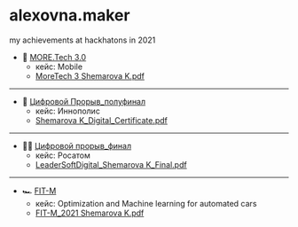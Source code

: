 # alexovna.maker
my achievements at hackhatons in 2021

 - 🤖 [MORE.Tech 3.0](https://moretech.vtb.ru)
   - кейс: Mobile
   - [MoreTech 3 Shemarova K.pdf](https://github.com/ALEXOVNA/alexovna.maker/files/7804987/MoreTech.3.Shemarova.K.pdf)
 ---
 - 🌻 [Цифровой Прорыв_полуфинал](https://leadersofdigital.ru/event/63012/case/1090874)
   -  кейс: Иннополис
   -  [Shemarova K_Digital_Сertificate.pdf](https://github.com/ALEXOVNA/alexovna.maker/files/7804992/Shemarova.K_Digital_.ertificate.pdf)
---
 - 🕵️‍♀️ [Цифровой прорыв_финал](https://leadersofdigital.ru/event/1109435/case/1118235)
   -  кейс: Росатом
   -  [LeaderSoftDigital_Shemarova K_Final.pdf](https://github.com/ALEXOVNA/alexovna.maker/files/7804982/LeaderSoftDigital_Shemarova.K_Final.pdf)
 ---
 - 🏎️ [FIT-M](https://fit-m.org)
   -  кейс: Optimization and Machine learning for automated cars
   -  [FIT-M_2021 Shemarova K.pdf](https://github.com/ALEXOVNA/alexovna.maker/files/7804986/FIT-M_2021.Shemarova.K.pdf)


